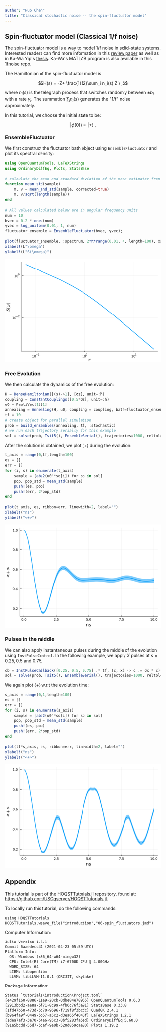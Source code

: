 ```yaml
---
author: "Huo Chen"
title: "Classical stochastic noise -- the spin-fluctuator model"
---
```



## Spin-fluctuator model (Classical 1/f noise)
The spin-fluctuator model is a way to model 1/f noise in solid-state systems. Interested readers can find more information in this [review paper](https://journals.aps.org/rmp/abstract/10.1103/RevModPhys.86.361) as well as in Ka-Wa Yip's [thesis](https://github.com/USCqserver/1fnoise/blob/master/Kawa_Yip_thesis.pdf). Ka-Wa's MATLAB program is also available in this [1fnoise](https://github.com/USCqserver/1fnoise) repo.

The Hamiltonian of the spin-fluctuator model is

$$H(s) = -Z+ \frac{1}{2}\sum_i n_i(s) Z \ ,$$

where $n_i(s)$ is the telegraph process that switches randomly between $\pm b_i$ with a rate $\gamma_i$. The summation $\sum_i n_i(s)$ generates the "1/f" noise approximately.

In this tutorial, we choose the initial state to be:

$$\lvert \phi(0) \rangle = \lvert + \rangle \ .$$

### EnsembleFluctuator

We first construct the fluctuator bath object using `EnsembleFluctuator` and plot its spectral density:


```julia
using OpenQuantumTools, LaTeXStrings
using OrdinaryDiffEq, Plots, StatsBase

# calculate the mean and standard deviation of the mean estimator from a sample
function mean_std(sample)
    m, v = mean_and_std(sample, corrected=true)
    m, v/sqrt(length(sample))
end

# All values calculated below are in angular frequency units
num = 10
bvec = 0.2 * ones(num)
γvec = log_uniform(0.01, 1, num)
fluctuator_ensemble = EnsembleFluctuator(bvec, γvec);

plot(fluctuator_ensemble, :spectrum, 2*π*range(0.01, 4, length=100), xscale=:log10, yscale=:log10, linewidth=2, label="")
xlabel!(L"\omega")
ylabel!(L"S(\omega)")
```

![](figures/06-spin_fluctuators_1_1.png)



### Free Evolution

We then calculate the dynamics of the free evolution:

```julia
H = DenseHamiltonian([(s)->1], [σz], unit=:ħ)
coupling = ConstantCouplings([0.5*σz], unit=:ħ)
u0 = PauliVec[1][1]
annealing = Annealing(H, u0, coupling = coupling, bath=fluctuator_ensemble)
tf = 10
# create object for parallel simulation
prob = build_ensembles(annealing, tf, :stochastic)
# we run each trajectory serially for this example
sol = solve(prob, Tsit5(), EnsembleSerial(), trajectories=1000, reltol=1e-6, saveat=range(0,tf,length=100))
```




After the solution is obtained, we plot $\langle + \rangle$ during the evolution:

```julia
t_axis = range(0,tf,length=100)
es = []
err = []
for (i, s) in enumerate(t_axis)
    sample = [abs2(u0'*so[i]) for so in sol]
    pop, pop_std = mean_std(sample)
    push!(es, pop)
    push!(err, 2*pop_std)
end

plot(t_axis, es, ribbon=err, linewidth=2, label="")
xlabel!("ns")
ylabel!("<+>")
```

![](figures/06-spin_fluctuators_3_1.png)



### Pulses in the middle
We can also apply instantaneous pulses during the middle of the evolution using `InstPulseControl`. In the following example, we apply $X$ pulses at $s = 0.25, 0.5$ and $0.75$.

```julia
cb = InstPulseCallback([0.25, 0.5, 0.75] .* tf, (c, x) -> c .= σx * c)
sol = solve(prob, Tsit5(), EnsembleSerial(), trajectories=1000, reltol=1e-6, saveat=range(0,tf,length=100), callback=cb)
```




We again plot $\langle + \rangle$ w.r.t the evolution time:

```julia
s_axis = range(0,1,length=100)
es = []
err = []
for (i, s) in enumerate(s_axis)
    sample = [abs2(u0'*so[i]) for so in sol]
    pop, pop_std = mean_std(sample)
    push!(es, pop)
    push!(err, 2*pop_std)
end

plot(tf*s_axis, es, ribbon=err, linewidth=2, label="")
xlabel!("ns")
ylabel!("<+>")
```

![](figures/06-spin_fluctuators_5_1.png)


## Appendix
 This tutorial is part of the HOQSTTutorials.jl repository, found at: <https://github.com/USCqserver/HOQSTTutorials.jl>.

To locally run this tutorial, do the following commands:
```
using HOQSTTutorials
HOQSTTutorials.weave_file("introduction","06-spin_fluctuators.jmd")
```

Computer Information:
```
Julia Version 1.6.1
Commit 6aaedecc44 (2021-04-23 05:59 UTC)
Platform Info:
  OS: Windows (x86_64-w64-mingw32)
  CPU: Intel(R) Core(TM) i7-6700K CPU @ 4.00GHz
  WORD_SIZE: 64
  LIBM: libopenlibm
  LLVM: libLLVM-11.0.1 (ORCJIT, skylake)

```

Package Information:

```
Status `tutorials\introduction\Project.toml`
[e429f160-8886-11e9-20cb-0dbe84e78965] OpenQuantumTools 0.6.3
[2913bbd2-ae8a-5f71-8c99-4fb6c76f3a91] StatsBase 0.33.8
[1fd47b50-473d-5c70-9696-f719f8f3bcdc] QuadGK 2.4.1
[b964fa9f-0449-5b57-a5c2-d3ea65f4040f] LaTeXStrings 1.2.1
[1dea7af3-3e70-54e6-95c3-0bf5283fa5ed] OrdinaryDiffEq 5.60.0
[91a5bcdd-55d7-5caf-9e0b-520d859cae80] Plots 1.19.2
```
